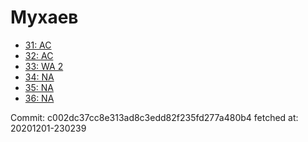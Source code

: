 # Мухаев
- [31: AC](31.md)
- [32: AC](32.md)
- [33: WA 2](33.md)
- [34: NA](34.md)
- [35: NA](35.md)
- [36: NA](36.md)

Commit: c002dc37cc8e313ad8c3edd82f235fd277a480b4
 fetched at: 20201201-230239

